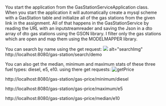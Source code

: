 You start the application from the GasStationServiceApplication class.
When you start the application it will automatically create a mysql scheme with a GasStation table and initialize
all of the gas stations from the given link in the assignment. All of that happens in the GasStationService
by reading the URL with an inputstreamreader and saving the Json in a dto array of dto gas stations using the GSON library.
I filter only the gas stations which are open and map them using the MODELMAPPER library.

You can search by name using the get request:
<img src="https://i.postimg.cc/Qt7fTQnf/search-Img.png"> alt="searchImg"
http://localhost:8080/gas-station/search/demo

You can also get the median, minimum and maximum stats of these three fuel types: diesel, e5, e10. using there get requests:
<img src="https://i.postimg.cc/HLGvzPDQ/getPrice.jpg" alt="getPrice">

http://localhost:8080/gas-station/gas-price/minimum/diesel

http://localhost:8080/gas-station/gas-price/maximum/e5

http://localhost:8080/gas-station/gas-price/median/e10


